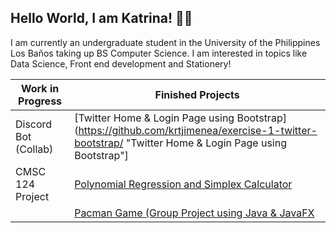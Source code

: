 ## Hello World, I am Katrina! :woman_technologist:

I am currently an undergraduate student in the University of the Philippines Los Baños taking up BS Computer Science. I am interested in topics like Data Science, Front end development and Stationery! 

Work in Progress      | Finished Projects
-----------------     | ---------------
Discord Bot (Collab)  | [Twitter Home & Login Page using Bootstrap](https://github.com/krtjimenea/exercise-1-twitter-bootstrap/ "Twitter Home & Login Page using Bootstrap"]
CMSC 124 Project      | [Polynomial Regression and Simplex Calculator](https://jimenea-cs150-project.shinyapps.io/PolynomialRegression/ "Polynomial Regression and Simplex Calculator")
                      | [Pacman Game (Group Project using Java & JavaFX](https://github.com/krtjimenea/CMSC-22-PACMAN-FINAL-PROJECT "[Pacman Game (Group Project using Java & JavaFX")
     
     
     
